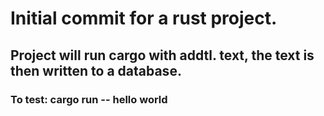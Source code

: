 # Initial commit for a rust project.

## Project will run cargo with addtl. text, the text is then written to a database.

### To test: cargo run -- hello world

